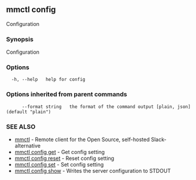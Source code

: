 ## mmctl config

Configuration

### Synopsis

Configuration

### Options

```
  -h, --help   help for config
```

### Options inherited from parent commands

```
      --format string   the format of the command output [plain, json] (default "plain")
```

### SEE ALSO

* [mmctl](mmctl.md)	 - Remote client for the Open Source, self-hosted Slack-alternative
* [mmctl config get](mmctl_config_get.md)	 - Get config setting
* [mmctl config reset](mmctl_config_reset.md)	 - Reset config setting
* [mmctl config set](mmctl_config_set.md)	 - Set config setting
* [mmctl config show](mmctl_config_show.md)	 - Writes the server configuration to STDOUT

